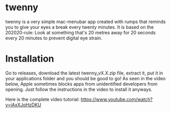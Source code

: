 # twenny
twenny is a very simple mac-menubar app created with rumps that reminds you to give your eyes a break every twenty minutes. It is based on the 202020-rule: Look at something that's 20 metres away for 20 seconds every 20 minutes to prevent digital eye strain.


# Installation
Go to releases, download the latest twenny_vX.X.zip file, extract it, put it in your applications folder and you should be good to go! As seen in the video below, Apple sometimes blocks apps from unidentified developers from opening. Just follow the instructions in the video to install it anyways.

Here is the complete video tutorial:
https://www.youtube.com/watch?v=jAxXJoHzDKU

